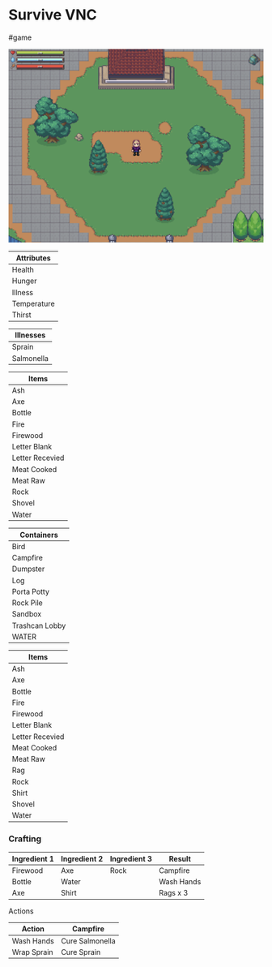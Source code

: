 # Survive VNC

#game

<img src="https://raw.githubusercontent.com/NicholasEli/Survive-VNC/refs/heads/main/assets/preview.png" />

| Attributes  |
| ----------- |
| Health      |
| Hunger      |
| Illness     |
| Temperature |
| Thirst      |

| Illnesses  |
| ---------- |
| Sprain     |
| Salmonella |

| Items           |
| --------------- |
| Ash             |
| Axe             |
| Bottle          |
| Fire            |
| Firewood        |
| Letter Blank    |
| Letter Recevied |
| Meat Cooked     |
| Meat Raw        |
| Rock            |
| Shovel          |
| Water           |

| Containers     |
| -------------- |
| Bird           |
| Campfire       |
| Dumpster       |
| Log            |
| Porta Potty    |
| Rock Pile      |
| Sandbox        |
| Trashcan Lobby |
| WATER          |

| Items           |
| --------------- |
| Ash             |
| Axe             |
| Bottle          |
| Fire            |
| Firewood        |
| Letter Blank    |
| Letter Recevied |
| Meat Cooked     |
| Meat Raw        |
| Rag             |
| Rock            |
| Shirt           |
| Shovel          |
| Water           |

### Crafting

| Ingredient 1 | Ingredient 2 | Ingredient 3 | Result     |
| ------------ | ------------ | ------------ | ---------- |
| Firewood     | Axe          | Rock         | Campfire   |
| Bottle       | Water        |              | Wash Hands |
| Axe          | Shirt        |              | Rags x 3   |

Actions

| Action      | Campfire        |
| ----------- | --------------- |
| Wash Hands  | Cure Salmonella |
| Wrap Sprain | Cure Sprain     |

